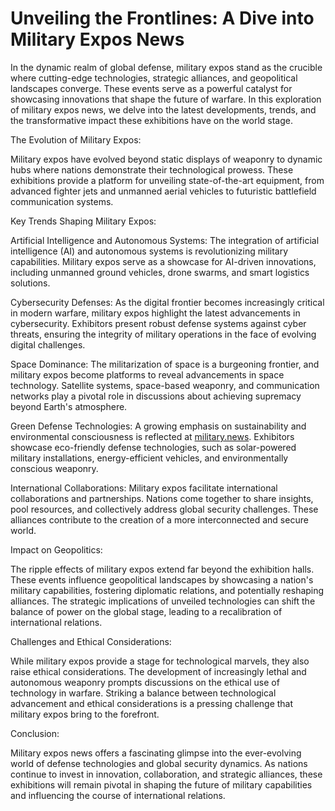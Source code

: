 # Unveiling the Frontlines: A Dive into Military Expos News
In the dynamic realm of global defense, military expos stand as the crucible where cutting-edge technologies, strategic alliances, and geopolitical landscapes converge. These events serve as a powerful catalyst for showcasing innovations that shape the future of warfare. In this exploration of military expos news, we delve into the latest developments, trends, and the transformative impact these exhibitions have on the world stage.


The Evolution of Military Expos:


Military expos have evolved beyond static displays of weaponry to dynamic hubs where nations demonstrate their technological prowess. These exhibitions provide a platform for unveiling state-of-the-art equipment, from advanced fighter jets and unmanned aerial vehicles to futuristic battlefield communication systems.


Key Trends Shaping Military Expos:


Artificial Intelligence and Autonomous Systems:
The integration of artificial intelligence (AI) and autonomous systems is revolutionizing military capabilities. Military expos serve as a showcase for AI-driven innovations, including unmanned ground vehicles, drone swarms, and smart logistics solutions.


Cybersecurity Defenses:
As the digital frontier becomes increasingly critical in modern warfare, military expos highlight the latest advancements in cybersecurity. Exhibitors present robust defense systems against cyber threats, ensuring the integrity of military operations in the face of evolving digital challenges.

Space Dominance:
The militarization of space is a burgeoning frontier, and military expos become platforms to reveal advancements in space technology. Satellite systems, space-based weaponry, and communication networks play a pivotal role in discussions about achieving supremacy beyond Earth's atmosphere.

Green Defense Technologies:
A growing emphasis on sustainability and environmental consciousness is reflected at <a href="https://military.news/">military.news</a>. Exhibitors showcase eco-friendly defense technologies, such as solar-powered military installations, energy-efficient vehicles, and environmentally conscious weaponry.

International Collaborations:
Military expos facilitate international collaborations and partnerships. Nations come together to share insights, pool resources, and collectively address global security challenges. These alliances contribute to the creation of a more interconnected and secure world.

Impact on Geopolitics:

The ripple effects of military expos extend far beyond the exhibition halls. These events influence geopolitical landscapes by showcasing a nation's military capabilities, fostering diplomatic relations, and potentially reshaping alliances. The strategic implications of unveiled technologies can shift the balance of power on the global stage, leading to a recalibration of international relations.

Challenges and Ethical Considerations:

While military expos provide a stage for technological marvels, they also raise ethical considerations. The development of increasingly lethal and autonomous weaponry prompts discussions on the ethical use of technology in warfare. Striking a balance between technological advancement and ethical considerations is a pressing challenge that military expos bring to the forefront.

Conclusion:

Military expos news offers a fascinating glimpse into the ever-evolving world of defense technologies and global security dynamics. As nations continue to invest in innovation, collaboration, and strategic alliances, these exhibitions will remain pivotal in shaping the future of military capabilities and influencing the course of international relations.
